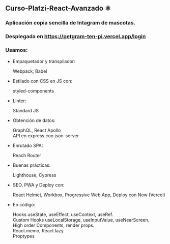 ## Curso-Platzi-React-Avanzado ⚛️

### Aplicación copia sencilla de Intagram de mascotas.
	
### Desplegada en https://petgram-ten-pi.vercel.app/login
    
### Usamos:
	
  * Empaquetador y transpilador:

       Webpack, Babel
			
  * Estilado con CSS en JS con:

       styled-components
			
  * Linter:

       Standard JS
			
  * Obtención de datos:

       GraphQL, React Apollo  
       API en express con json-server

  * Enrutado SPA:

       Reach Router
			
  * Buenas prácticas:

       Lighthouse, Cypress
			
  * SEO, PWA y Deploy con:

       React Helmet, Workbox, Progressive Web App, Deploy con Now (Vercel)
      
  * En código:
  
       Hooks useState, useEffect, useContext, useRef.  
       Custom Hooks useLocalStorage, useInputValue, useNearScreen.  
       High order Components, render props.  
       React.memo, React.lazy.  
       Proptypes  
       

